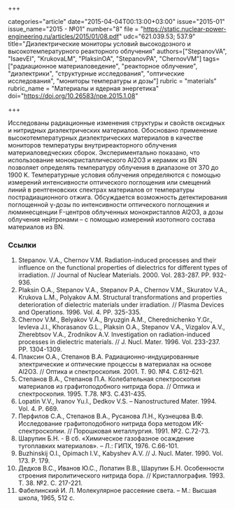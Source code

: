 +++

categories="article"
date="2015-04-04T00:13:00+03:00"
issue="2015-01"
issue_name="2015 - №01"
number="8"
file = "https://static.nuclear-power-engineering.ru/articles/2015/01/08.pdf"
udc="621.039.53; 537.9"
title="Диэлектрические мониторы условий высокодозного и высокотемпературного реакторного облучения"
authors=["StepanovVA", "IsaevEI", "KrukovaLM", "PlaksinOA", "StepanovPA", "ChernovVM"]
tags=["радиационное материаловедение", "реакторное облучение", "диэлектрики", "структурные исследования", "оптические исследования", "мониторы температуры и дозы"]
rubric = "materials"
rubric_name = "Материалы и ядерная энергетика"
doi="https://doi.org/10.26583/npe.2015.1.08"

+++

Исследованы радиационные изменения структуры и свойств оксидных и нитридных диэлектрических материалов. Обосновано применение высокотемпературных диэлектрических материалов в качестве мониторов температуры внутриреакторного облучения материаловедческих сборок. Экспериментально показано, что использование монокристаллического Al2O3 и керамик из BN позволяет определять температуру облучения в диапазоне от 370 до 1900 K. Температурные условия облучения определяются с помощью измерений интенсивности оптического поглощения или смещений линий в рентгеновских спектрах материалов от температуры пострадиационного отжига. Обсуждается возможность детектирования поглощенной γ-дозы по интенсивности оптического поглощения и люминесценции F-центров облученных монокристаллов Al2O3, а дозы облучения нейтронами – с помощью измерений изотопного состава материалов из BN.

### Ссылки

1. Stepanov. V.A., Chernov V.M. Radiation-induced processes and their influence on the functional properties of dielectrics for different types of irradiation. // Journal of Nuclear Materials. 2000. Vol. 283-287. PP. 932-936.
2. Plaksin O.A., Stepanov V.A., Stepanov P.A., Chernov V.M., Skuratov V.A., Krukova L.M., Polyakov A.M. Structural transformations and properties deterioration of dielectric materials under irradiation. // Plasma Devices and Operations. 1996. Vol. 4. PP. 325-335.
3. Chernov V.M., Belyakov V.A., Bryuzgin A.M., Cherednichenko Y.Gr., Ievleva J.I., Khorasanov G.L., Plaksin O.A., Stepanov V.A., Vizgalov A.V., Zherebtsov V.A., Zrodnikov A.V. Investigation on radiation-induced processes in dielectric materials. // J. Nucl. Mater. 1996. Vol. 233-237. PP. 1304-1309.
4. Плаксин О.А., Степанов В.А. Радиационно-индуцированные электрические и оптические процессы в материалах на основе Al2O3. // Оптика и спектроскопия. 2001. Т. 90. №4. С.612-621.
5. Степанов В.А., Степанов П.А. Колебательная спектроскопия материалов из графитоподобного нитрида бора. // Оптика и спектроскопия. 1995. Т.78. №3. C.431-435.
6. Lopatin V.V., Ivanov Yu.I., Dedkov V.S. – Nanostructured Mater. 1994. Vol. 4. P. 669.
7. Перфилов С.А., Степанов В.А., Русанова Л.Н., Кузнецова В.Ф. Исследование графитоподобного нитрида бора методом ИК-спектроскопии. // Порошковая металлургия. 1991. №2. С.72-73.
8. Шарупин Б.Н. - В сб. «Химическое газофазное осаждение тугоплавких материалов». – Л.: ГИПХ, 1976. С.66-101.
9. Buzhinskij O.I., Opimach I.V., Kabyshev A.V. // J. Nucl. Mater. 1990. Vol. 173. P. 179.
10. Дедков В.С., Иванов Ю.С., Лопатин В.В., Шарупин Б.Н. Особенности строения пиролитического нитрида бора. // Кристаллография. 1993. Т. 38. №2. С. 217-221.
11. Фабелинский И. Л. Молекулярное рассеяние света. – М.: Высшая школа, 1965, 512 с.